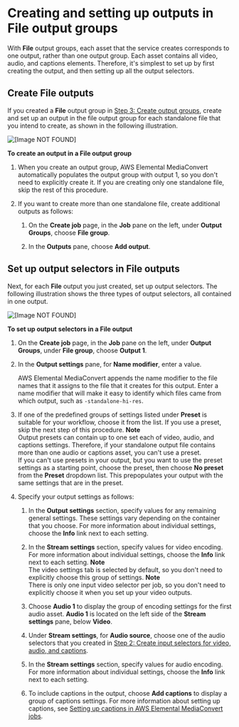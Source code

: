# Creating and setting up outputs in File output groups<a name="create-outputs-in-file-output-groups"></a>

With **File** output groups, each asset that the service creates corresponds to one output, rather than one output group\. Each asset contains all video, audio, and captions elements\. Therefore, it's simplest to set up by first creating the output, and then setting up all the output selectors\. 

## Create File outputs<a name="create-file-outputs"></a>

If you created a **File** output group in [Step 3: Create output groups](specify-output-groups.md), create and set up an output in the file output group for each standalone file that you intend to create, as shown in the following illustration\.

![\[Image NOT FOUND\]](http://docs.aws.amazon.com/mediaconvert/latest/ug/images/Job_outputs-file.png)

**To create an output in a File output group**

1. When you create an output group, AWS Elemental MediaConvert automatically populates the output group with output 1, so you don't need to explicitly create it\. If you are creating only one standalone file, skip the rest of this procedure\.

1. If you want to create more than one standalone file, create additional outputs as follows:

   1. On the **Create job** page, in the **Job** pane on the left, under **Output Groups**, choose **File group**\.

   1. In the **Outputs** pane, choose **Add output**\.

## Set up output selectors in File outputs<a name="set-up-output-selectors-in-file-outputs"></a>

Next, for each **File** output you just created, set up output selectors\. The following illustration shows the three types of output selectors, all contained in one output\.

![\[Image NOT FOUND\]](http://docs.aws.amazon.com/mediaconvert/latest/ug/images/Job_output-selectors-file.png)

**To set up output selectors in a File output**

1. On the **Create job** page, in the **Job** pane on the left, under **Output Groups**, under **File group**, choose **Output 1**\. 

1. In the **Output settings** pane, for **Name modifier**, enter a value\.

   AWS Elemental MediaConvert appends the name modifier to the file names that it assigns to the file that it creates for this output\. Enter a name modifier that will make it easy to identify which files came from which output, such as `-standalone-hi-res`\.

1. If one of the predefined groups of settings listed under **Preset** is suitable for your workflow, choose it from the list\. If you use a preset, skip the next step of this procedure\.
**Note**  
Output presets can contain up to one set each of video, audio, and captions settings\. Therefore, if your standalone output file contains more than one audio or captions asset, you can't use a preset\.  
If you can't use presets in your output, but you want to use the preset settings as a starting point, choose the preset, then choose **No preset** from the **Preset** dropdown list\. This prepopulates your output with the same settings that are in the preset\.

1. Specify your output settings as follows:

   1. In the **Output settings** section, specify values for any remaining general settings\. These settings vary depending on the container that you choose\. For more information about individual settings, choose the **Info** link next to each setting\.

   1. In the **Stream settings** section, specify values for video encoding\. For more information about individual settings, choose the **Info** link next to each setting\.
**Note**  
The video settings tab is selected by default, so you don't need to explicitly choose this group of settings\. 
**Note**  
There is only one input video selector per job, so you don't need to explicitly choose it when you set up your video outputs\.

   1. Choose **Audio 1** to display the group of encoding settings for the first audio asset\. **Audio 1** is located on the left side of the **Stream settings** pane, below **Video**\.

   1. Under **Stream settings**, for **Audio source**, choose one of the audio selectors that you created in [Step 2: Create input selectors for video, audio, and captions](create-selectors.md)\.

   1. In the **Stream settings** section, specify values for audio encoding\. For more information about individual settings, choose the **Info** link next to each setting\.

   1. To include captions in the output, choose **Add captions** to display a group of captions settings\. For more information about setting up captions, see [Setting up captions in AWS Elemental MediaConvert jobs](including-captions.md)\.